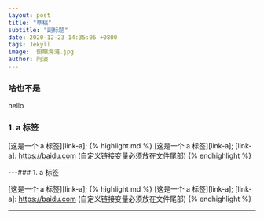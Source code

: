 ```yaml
---
layout: post
title: "草稿"
subtitle: "副标题"
date: 2020-12-23 14:35:06 +0800
tags: Jekyll
image:  俯瞰海滩.jpg
author: 阿浪
---
```


### 啥也不是 

hello
### 1. a 标签

[这是一个 a 标签][link-a];
{% highlight md %}
[这是一个 a 标签][link-a];
[link-a]: https://baidu.com (自定义链接变量必须放在文件尾部)
{% endhighlight %}

---### 1. a 标签

[这是一个 a 标签][link-a];
{% highlight md %}
[这是一个 a 标签][link-a];
[link-a]: https://baidu.com (自定义链接变量必须放在文件尾部)
{% endhighlight %}

---